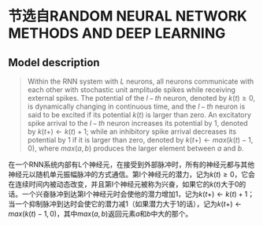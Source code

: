 # 节选自RANDOM NEURAL NETWORK METHODS AND DEEP LEARNING 

## Model description

> Within the RNN system with $L$ neurons, all neurons communicate with each other with stochastic unit amplitude spikes while receiving external spikes. The potential of the $l\!\!-\!\!th$ neuron, denoted by $k(t) \ge 0$, is dynamically changing in continuous time, and the $l\!\!-\!\!th$ neuron is said to be excited if its potential $k(t)$ is larger than zero. An excitatory spike arrival to the $l\!\!-\!\!th$ neuron increases its potential by $1$, denoted by $k(t+) ← k(t) + 1$; while an inhibitory spike arrival decreases its potential by $1$ if it is larger than zero, denoted by $k(t+) ← max(k(t) − 1, 0)$, where $max(a, b)$ produces the larger element between $a$ and $b$.

在一个RNN系统内部有L个神经元，在接受到外部脉冲时，所有的神经元都与其他神经元以随机单元振幅脉冲的方式通信。第l个神经元的潜力，记为$k(t) \ge 0$，它会在连续时间内被动态改变，并且第l个神经元被称为兴奋，如果它的$k(t)$大于0的话。一个兴奋脉冲到达第l个神经元时会使他的潜力增加$1$，记为$k(t+) ← k(t) + 1$；当一个抑制脉冲到达时会使它的潜力减$1$（如果潜力大于$1$的话），记为$k(t+) ← max(k(t) − 1, 0)$，其中$max(a,b)$返回元素$a$和$b$中大的那个。


